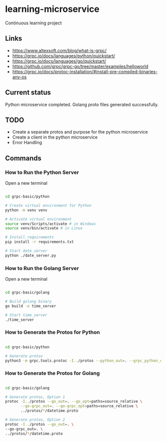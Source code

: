 # learning-microservice
Continuous learning project

## Links
* https://www.altexsoft.com/blog/what-is-grpc/
* https://grpc.io/docs/languages/python/quickstart/
* https://grpc.io/docs/languages/go/quickstart/
* https://github.com/grpc/grpc-go/tree/master/examples/helloworld
* https://grpc.io/docs/protoc-installation/#install-pre-compiled-binaries-any-os

## Current status
Python microservice completed.
Golang proto files generated successfully.

## TODO

* Create a separate protos and purpose for the python microservice
* Create a client in the python microservice
* Error Handling

## Commands

### How to Run the Python Server

Open a new terminal

```bash

cd grpc-basic/python

# Create virtual environment for Python
python -m venv venv

# Activate virtual environment
source venv/Scripts/activate # in Windows
source venv/bin/activate # in Linux

# Install requirements
pip install -r requirements.txt

# Start date_server
python ./date_server.py

```

### How to Run the Golang Server

Open a new terminal

```bash

cd grpc-basic/golang

# Build golang binary
go build -o time_server

# Start time_server
./time_server

```

### How to Generate the Protos for Python

```bash

cd grpc-basic/python

# Generate protos
python3 -m grpc.tools.protoc -I../protos --python_out=. --grpc_python_out=. ../protos/*/datetime.proto

```

### How to Generate the Protos for Golang

```bash

cd grpc-basic/golang

# Generate protos, Option 1
protoc -I../protos --go_out=. --go_opt=paths=source_relative \
       --go-grpc_out=. --go-grpc_opt=paths=source_relative \
       ../protos/*/datetime.proto

# Generate protos, Option 2
protoc -I../protos --go_out=. \
--go-grpc_out=. \
../protos/*/datetime.proto

```
